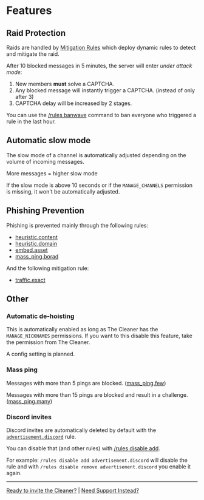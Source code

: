 
# Features

## Raid Protection

Raids are handled by [Mitigation Rules](mitigation.md) which deploy dynamic rules to detect and mitigate the raid.

After 10 blocked messages in 5 minutes, the server will enter *under attack mode*:

1. New members **must** solve a CAPTCHA.
2. Any blocked message will instantly trigger a CAPTCHA. (instead of only after 3)
3. CAPTCHA delay will be increased by 2 stages.


You can use the [/rules banwave](commands.md#rules-banwave) command to ban everyone who triggered a rule in the last hour.

## Automatic slow mode

The slow mode of a channel is automatically adjusted depending on the volume of incoming messages.

More messages = higher slow mode

If the slow mode is above 10 seconds or if the `MANAGE_CHANNELS` permission is missing, it won't be automatically adjusted.



## Phishing Prevention

Phishing is prevented mainly through the following rules:

- [heuristic.content](rules.md#heuristiccontent)
- [heuristic.domain](rules.md#heuristicdomain)
- [embed.asset](rules.md#embedasset)
- [mass_ping.borad](rules#mass_pingbroad)

And the following mitigation rule:

- [traffic.exact](mitigation.md#trafficexact)


## Other

### Automatic de-hoisting

This is automatically enabled as long as The Cleaner has the `MANAGE_NICKNAMES` permissions.
If you want to this disable this feature, take the permission from The Cleaner.

A config setting is planned.


### Mass ping

Messages with more than 5 pings are blocked.  ([mass_ping.few](rules.md#mass_pingfew))

Messages with more than 15 pings are blocked and result in a challenge.  ([mass_ping.many](rules.md#mass_pingmany))


### Discord invites

Discord invites are automatically deleted by default with the [`advertisement.discord`](rules.md#advertisementdiscord) rule.

You can disable that (and other rules) with [/rules disable add](commands.md#rules-disable).

For example: `/rules disable add advertisement.discord` will disable the rule and with `/rules disable remove advertisement.discord` you enable it again.



---

[Ready to invite the Cleaner?](/quickstart/) | [Need Support Instead?](/discord)
